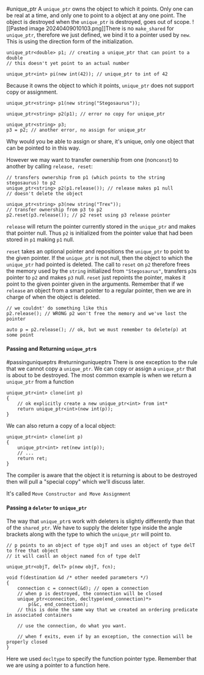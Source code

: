 #unique_ptr
A `unique_ptr` owns the object to which it points. 
Only one can be real at a time, and only one to point to a object at any one point. 
The object is destroyed when the `unique_ptr` is destroyed, goes out of scope. 
![[Pasted image 20240409010103.png]]There is no `make_shared` for `unique_ptr`, therefore we just defined, we bind it to a pointer used by `new`. This is using the direction form of the initialization. 
```
unique_ptr<double> p1; // creating a unique_ptr that can point to a double
// this doesn't yet point to an actual number

unique_ptr<int> pi(new int(42)); // unique_ptr to int of 42
```
Because it owns the object to which it points, `unique_ptr` does not support copy or assignment. 
```
unique_ptr<string> p1(new string("Stegosaurus"));

unique_ptr<string> p2(p1); // error no copy for unique_ptr

unique_ptr<string> p3;
p3 = p2; // another error, no assign for unique_ptr
```

Why would you be able to assign or share, it's unique, only one object that can be pointed to in this way. 

However we may want to transfer ownership from one (non`const`) to another by calling `release, reset`: 
```
// transfers ownership from p1 (which points to the string stegosaurus) to p2
unique_ptr<string> p2(p1.release()); // release makes p1 null
// doesn't delete the object

unique_ptr<string> p3(new string("Trex"));
// transfer ownership from p3 to p2
p2.reset(p3.release()); // p2 reset using p3 release pointer
```

`release` will return the pointer currently stored in the `unique_ptr` and makes that pointer null. Thus `p2` is initialized from the pointer value that had been stored in `p1` making `p1` null. 

`reset` takes an optional pointer and repositions the `unique_ptr` to point to the given pointer. 
If the `unique_ptr` is not null, then the object to which the `unique_ptr` had pointed is deleted. 
The call to `reset` on `p2` therefore frees the memory used by the `string` initialized from `"Stegosaurus"`, transfers `p3`s pointer to `p2` and makes `p3` null. 
`reset` just repoints the pointer, makes it point to the given pointer given in the arguments. 
Remember that if we `release` an object from a smart pointer to a regular pointer, then we are in charge of when the object is deleted. 

```
// we couldnt' do something like this
p2.release(); // WRONG p2 won't free the memory and we've lost the pointer

auto p = p2.release(); // ok, but we must remember to delete(p) at some point
```

#### Passing and Returning `unique_ptr`s
#passinguniqueptrs #returninguniqueptrs
There is one exception to the rule that we cannot copy a `unique_ptr`. 
We can copy or assign a `unique_ptr` that is about to be destroyed.
The most common example is when we return a `unique_ptr` from a function

```
unique_ptr<int> clone(int p)
{ 
	// ok explicitly create a new unique_ptr<int> from int*
	return unique_ptr<int>(new int(p));
}
```
We can also return a copy of a local object: 
```
unique_ptr<int> clone(int p)
{ 
	unique_ptr<int> ret(new int(p));
	// ... 
	return ret;
}
```
The compiler is aware that the object it is returning is about to be destroyed then will pull a "special copy" which we'll discuss later. 

It's called `Move Constructor and Move Assignment`

#### Passing a `deleter` to `unique_ptr`
The way that `unique_ptr`s work with deleters is slightly differently than that of the `shared_ptr`. 
We have to supply the deleter type inside the angle brackets along with the type to which the `unique_ptr` will point to. 
```
// p points to an object of type objT and uses an object of type delT to free that object
// it will casll an object named fcn of type delT

unique_ptr<objT, delT> p(new objT, fcn);
```
```
void f(destination &d /* other needed parameters */)
{ 
	connection c = connect(&d); // open a connection
	// when p is destroyed, the connection will be closed
	unique_ptr<conneciton, decltype(end_connection)*> 
		p(&c, end_connection); 
	// this is done the same way that we created an ordering predicate in associated containers

	// use the connection, do what you want. 

	// when f exits, even if by an exception, the connection will be properly closed
}
```

Here we used `decltype` to specify the function pointer type. 
Remember that we are using a pointer to a function here. 



